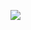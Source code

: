 ![](https://bat.bing.com/action/0?ti=56018282&Ver=2&mid=7983535f-ba33-49d3-a4ab-0220f643009e&sid=201ffde0635411ee902411d77b750559&vid=20202bf0635411ee9ac03f2e618b0b9f&vids=0&msclkid=N&pi=0&lg=en-US&sw=800&sh=600&sc=24&nwd=1&tl=Shortform%20%7C%20A%20Warning&p=https%3A%2F%2Fwww.shortform.com%2Fapp%2Fbook%2Fa-warning%2Fexercise-drain-the-swamp&r=&lt=287&evt=pageLoad&sv=1&rn=48126)
